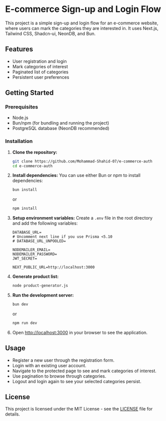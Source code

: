 # E-commerce Sign-up and Login Flow

This project is a simple sign-up and login flow for an e-commerce website, where users can mark the categories they are interested in. It uses Next.js, Tailwind CSS, Shadcn-ui, NeonDB, and Bun.

## Features

- User registration and login
- Mark categories of interest
- Paginated list of categories
- Persistent user preferences

## Getting Started

### Prerequisites

- Node.js
- Bun/npm (for bundling and running the project)
- PostgreSQL database (NeonDB recommended)

### Installation

1. **Clone the repository:**

   ```bash
   git clone https://github.com/Mohammad-Shahid-07/e-commerce-auth
   cd e-commerce-auth
   ```

2. **Install dependencies:**
   You can use either Bun or npm to install dependencies:

   ```bash
   bun install
   ```

   or

   ```bash
   npm install
   ```

3. **Setup environment variables:**
   Create a `.env` file in the root directory and add the following variables:

   ```env
   DATABASE_URL=
   # Uncomment next line if you use Prisma <5.10
   # DATABASE_URL_UNPOOLED=

   NODEMAILER_EMAIL=
   NODEMAILER_PASSWORD=
   JWT_SECRET=

   NEXT_PUBLIC_URL=http://localhost:3000
   ```

4. **Generate product list:**

   ```bash
   node product-generator.js
   ```

5. **Run the development server:**

   ```bash
   bun dev
   ```

   or

   ```bash
   npm run dev
   ```

6. Open [http://localhost:3000](http://localhost:3000) in your browser to see the application.

## Usage

- Register a new user through the registration form.
- Login with an existing user account.
- Navigate to the protected page to see and mark categories of interest.
- Use pagination to browse through categories.
- Logout and login again to see your selected categories persist.

## License

This project is licensed under the MIT License - see the [LICENSE](LICENSE) file for details.
